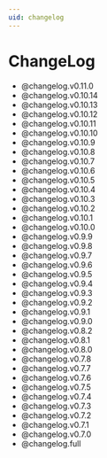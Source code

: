 ```yaml
---
uid: changelog
---
```


# ChangeLog

* @changelog.v0.11.0
* @changelog.v0.10.14
* @changelog.v0.10.13
* @changelog.v0.10.12
* @changelog.v0.10.11
* @changelog.v0.10.10
* @changelog.v0.10.9
* @changelog.v0.10.8
* @changelog.v0.10.7
* @changelog.v0.10.6
* @changelog.v0.10.5
* @changelog.v0.10.4
* @changelog.v0.10.3
* @changelog.v0.10.2
* @changelog.v0.10.1
* @changelog.v0.10.0
* @changelog.v0.9.9
* @changelog.v0.9.8
* @changelog.v0.9.7
* @changelog.v0.9.6
* @changelog.v0.9.5
* @changelog.v0.9.4
* @changelog.v0.9.3
* @changelog.v0.9.2
* @changelog.v0.9.1
* @changelog.v0.9.0
* @changelog.v0.8.2
* @changelog.v0.8.1
* @changelog.v0.8.0
* @changelog.v0.7.8
* @changelog.v0.7.7
* @changelog.v0.7.6
* @changelog.v0.7.5
* @changelog.v0.7.4
* @changelog.v0.7.3
* @changelog.v0.7.2
* @changelog.v0.7.1
* @changelog.v0.7.0
* @changelog.full